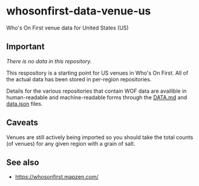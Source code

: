 # whosonfirst-data-venue-us

Who's On First venue data for United States (US)

## Important

_There is no data in this repository._

This respository is a starting point for US venues in Who's On First. All of the actual data has been stored in per-region repositories.

Details for the various repositories that contain WOF data are availible in human-readable and machine-readable forms through the [DATA.md](DATA.md) and [data.json](data.json) files.

## Caveats

Venues are still actively being imported so you should take the total counts (of venues) for any given region with a grain of salt.

## See also

* https://whosonfirst.mapzen.com/
